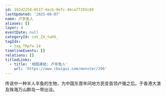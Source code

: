 ```yaml
---
id: 192d2258-8517-4acb-9efc-46ca77293cd9
lastUpdated: '2025-06-07'
name: 卢亭鱼人
aliases: []
layer: 4
eventDate: null
categoryId: cat_ZX_twUO_
tagIds:
  - tag_TRpfu-I4
timelineEvents: []
relations: []
titledLinks:
  - title: '相關連結: 卢亭鱼人'
    url: 'https://www.cbaigui.com/monster/296'
---
```

传说中一种半人半鱼的生物，为中国东晋年间地方民变首领卢循之后。于香港大澳及珠海万山群岛一带出没。
